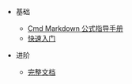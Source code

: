 * 基础
  * [Cmd Markdown 公式指导手册](from_cmd.md)
  * [快速入门](quickstart.md)

* 进阶
  * [完整文档](document.md)
